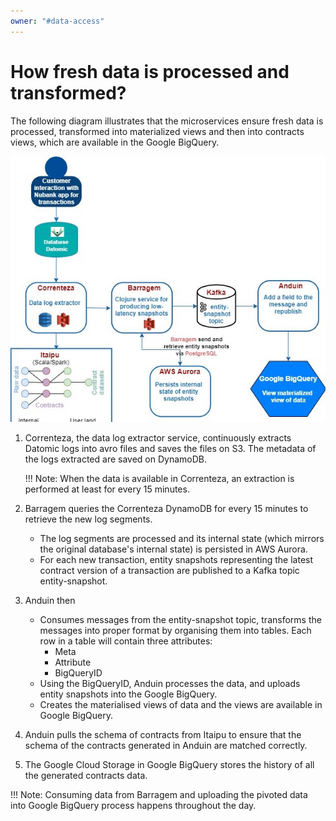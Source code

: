 ```yaml
---
owner: "#data-access"
---
```


<!-- markdownlint-disable MD026-->

# How fresh data is processed and transformed?

The following diagram illustrates that the microservices ensure fresh data is processed, transformed into materialized views and then into contracts views, which are available in the Google BigQuery.

![Streaming contracts flow](../../images/streaming-contracts.jpg)

1. Correnteza, the data log extractor service, continuously extracts Datomic logs into avro files and saves the files on S3. The metadata of the logs extracted are saved on DynamoDB.

    !!! Note: When the data is available in Correnteza, an extraction is performed at least for every 15 minutes.

1. Barragem queries the Correnteza DynamoDB for every 15 minutes to retrieve the new log segments.

    - The log segments are processed and its internal state (which mirrors the original database's internal state) is persisted in AWS Aurora.
    - For each new transaction, entity snapshots representing the latest contract version of a transaction are published to a Kafka topic entity-snapshot.
1. Anduin then
    - Consumes messages from the entity-snapshot topic, transforms the messages into proper format by organising them into tables. Each row in a table will contain three attributes:
        - Meta
        - Attribute
        - BigQueryID
    - Using the BigQueryID, Anduin processes the data, and uploads entity snapshots into the Google BigQuery.
    - Creates the materialised views of data and the views are available in Google BigQuery.
1. Anduin pulls the schema of contracts from Itaipu to ensure that the schema of the contracts generated in Anduin are matched correctly.
1. The Google Cloud Storage in Google BigQuery stores the history of all the generated contracts data.

!!! Note: Consuming data from Barragem and uploading the pivoted data into Google BigQuery process happens throughout the day.
